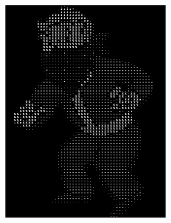<picture>
    <source media="(prefers-color-scheme: dark)" srcset="./ascii-animation (2).gif">
    <source media="(prefers-color-scheme: light)" srcset="./ascii-animation (2).gif">
    <img alt="sneak" src="./ascii-animation (2).gif">
</picture>

